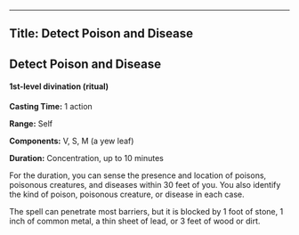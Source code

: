 -------------------------
Title: Detect Poison and Disease
-------------------------

## Detect Poison and Disease

#### 1st-level divination (ritual)


**Casting Time:** 1 action

**Range:** Self

**Components:** V, S, M (a yew leaf)

**Duration:** Concentration, up to 10 minutes


For the duration, you can sense the presence and location of poisons,
poisonous creatures, and diseases within 30 feet of you. You also
identify the kind of poison, poisonous creature, or disease in each
case.

The spell can penetrate most barriers, but it is blocked by 1 foot of
stone, 1 inch of common metal, a thin sheet of lead, or 3 feet of wood
or dirt.


